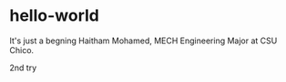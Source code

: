 # hello-world
It's just a begning 
Haitham Mohamed,   MECH Engineering Major at CSU Chico.

2nd try


